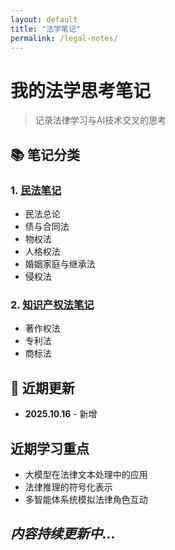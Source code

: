 ```yaml
---
layout: default
title: "法学笔记"
permalink: /legal-notes/
---
```


# 我的法学思考笔记

> 记录法律学习与AI技术交叉的思考

## 📚 笔记分类

### 1. [民法笔记](/civil-law/)
- 民法总论
- 债与合同法
- 物权法
- 人格权法
- 婚姻家庭与继承法
- 侵权法

### 2. [知识产权法笔记](/intellectual-property/)  
- 著作权法
- 专利法
- 商标法

## 🚀 近期更新
- **2025.10.16** - 新增

## 近期学习重点
- 大模型在法律文本处理中的应用
- 法律推理的符号化表示
- 多智能体系统模拟法律角色互动

*内容持续更新中...*
---
